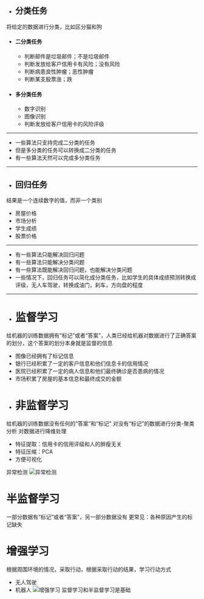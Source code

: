 - ## 分类任务
将给定的数据进行分类，比如区分猫和狗

- #### 二分类任务
    - 判断邮件是垃圾邮件；不是垃圾邮件
    - 判断发放给客户信用卡有风险；没有风险
    - 判断病患良性肿瘤；恶性肿瘤
    - 判断某支股票涨；跌

- #### 多分类任务
   - 数字识别
   - 图像识别
   - 判断发放给客户信用卡的风险评级
-----------
- 一些算法只支持完成二分类的任务
- 但是多分类的任务可以转换成二分类的任务
- 有一些算法天然可以完成多分类任务
-------------------


- ## 回归任务

结果是一个连续数字的值，而非一个类别
   - 房屋价格
   - 市场分析
   - 学生成绩
   - 股票价格
------------------
- 有一些算法只能解决回归问题
- 有一些算法只能解决分类问题
- 有一些算法既能解决回归问题，也能解决分类问题
- 一些情况下，回归任务可以简化成分类任务，比如学生的具体成绩预测转换成评级，无人车驾驶，转换成油门，刹车，方向盘的程度
------------------



- # 监督学习
给机器的训练数据拥有“标记”或者“答案”，人类已经给机器对数据进行了正确答案的划分，这个答案的划分本身就是监督的信息
   - 图像已经拥有了标记信息
   - 银行已经积累了一定的客户信息和他们信息卡的信用情况
   - 医院已经积累了一定的病人信息和他们最终确诊是否患病的情况
   - 市场积累了房屋的基本信息和最终成交的金额
- # 非监督学习
给机器的训练数据没有任何的“答案”和“标记”
对没有“标记”的数据进行分类-聚类分析
对数据进行降维处理
  - 特征提取：信用卡的信用评级和人的胖瘦无关
  - 特征压缩：PCA
  - 方便可视化

异常检测
![异常检测](https://upload-images.jianshu.io/upload_images/7220971-ddd81f0a072eb946.png?imageMogr2/auto-orient/strip%7CimageView2/2/w/1240)

# 半监督学习
一部分数据有“标记”或者“答案”，另一部分数据没有
更常见：各种原因产生的标记缺失

# 增强学习
根据周围环境的情况，采取行动，根据采取行动的结果，学习行动方式

- 无人驾驶
- 机器人
![增强学习](https://upload-images.jianshu.io/upload_images/7220971-fdd6b925ae5766fe.png?imageMogr2/auto-orient/strip%7CimageView2/2/w/1240)
监督学习和半监督学习是基础





